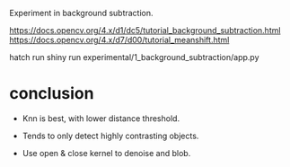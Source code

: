 Experiment in background subtraction.

https://docs.opencv.org/4.x/d1/dc5/tutorial_background_subtraction.html
https://docs.opencv.org/4.x/d7/d00/tutorial_meanshift.html

hatch run shiny run experimental/1_background_subtraction/app.py

# conclusion

 - Knn is best, with lower distance threshold.

 - Tends to only detect highly contrasting objects.

 - Use open & close kernel to denoise and blob. 

